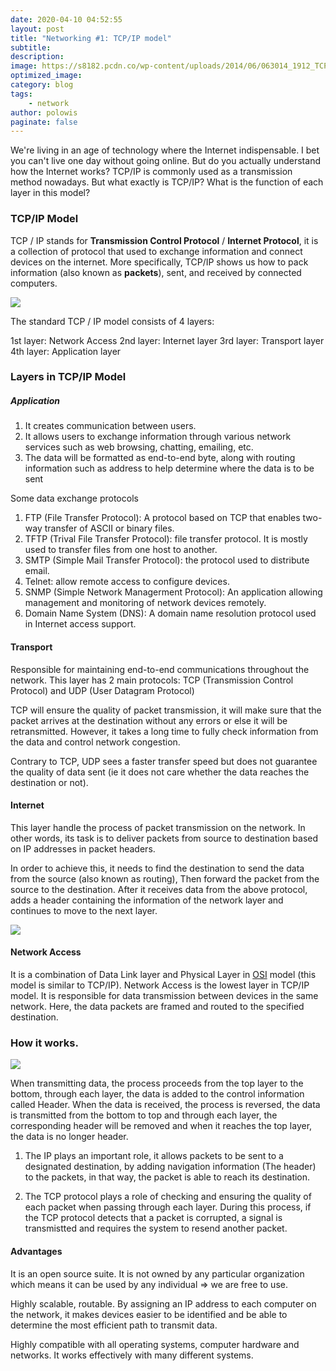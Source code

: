 ```yaml
---
date: 2020-04-10 04:52:55
layout: post
title: "Networking #1: TCP/IP model"
subtitle:
description:
image: https://s8182.pcdn.co/wp-content/uploads/2014/06/063014_1912_TCPIPANDTHE2.jpg
optimized_image:
category: blog
tags:
    - network
author: polowis
paginate: false
---
```


We're living in an age of technology where the Internet indispensable. I bet you can't live one day without going online. But do you actually understand how the Internet works? TCP/IP is commonly used as a transmission method nowadays. But what exactly is TCP/IP? What is the function of each layer in this model?

### TCP/IP Model

TCP / IP stands for **Transmission Control Protocol** / **Internet Protocol**, it is a collection of protocol that used to exchange information and connect devices on the internet. More specifically, TCP/IP shows us how to pack information (also known as **packets**), sent, and received by connected computers.

<img src="https://www.guru99.com/images/1/093019_0615_TCPIPModelW1.png">


The standard TCP / IP model consists of 4 layers:

1st layer: Network Access
2nd layer: Internet layer
3rd layer: Transport layer
4th layer: Application layer

### Layers in TCP/IP Model

##### Application

1. It creates communication between users.
2. It allows users to exchange information through various network services such as web browsing, chatting, emailing, etc.
3. The data will be formatted as end-to-end byte, along with routing information such as address to help determine where the data is to be sent

Some data exchange protocols

1. FTP (File Transfer Protocol): A protocol based on TCP that enables two-way transfer of ASCII or binary files.
2. TFTP (Trival File Transfer Protocol): file transfer protocol. It is mostly used to transfer files from one host to another. 
3. SMTP (Simple Mail Transfer Protocol): the protocol used to distribute email.
4. Telnet: allow remote access to configure devices.
5. SNMP (Simple Network Managerment Protocol): An application allowing management and monitoring of network devices remotely.
6. Domain Name System (DNS): A domain name resolution protocol used in Internet access support.

#### Transport

Responsible for maintaining end-to-end communications throughout the network.
This layer has 2 main protocols: TCP (Transmission Control Protocol) and UDP (User Datagram Protocol)


TCP will ensure the quality of packet transmission, it will make sure that the packet arrives at the destination without any errors or else it will be retransmitted. However, it takes a long time to fully check information from the data and control network congestion.

Contrary to TCP, UDP sees a faster transfer speed but does not guarantee the quality of data sent (ie it does not care whether the data reaches the destination or not).

#### Internet 

This layer handle the process of packet transmission on the network. In other words, its task is to deliver packets from source to destination based on IP addresses in packet headers. 

In order to achieve this, it needs to find the destination to send the data from the source (also known as routing), Then forward the packet from the source to the destination. After it receives data from the above protocol, adds a header containing the information of the network layer and continues to move to the next layer.

<img src="https://upload.wikimedia.org/wikipedia/commons/thumb/3/3b/UDP_encapsulation.svg/260px-UDP_encapsulation.svg.png">

#### Network Access

It is a combination of Data Link layer and Physical Layer in [OSI](https://en.wikipedia.org/wiki/OSI_model) model (this model is similar to TCP/IP). Network Access is the lowest layer in TCP/IP model. It is responsible for data transmission between devices in the same network. Here, the data packets are framed and routed to the specified destination.

### How it works. 

<img src="https://upload.wikimedia.org/wikipedia/commons/thumb/3/3b/UDP_encapsulation.svg/350px-UDP_encapsulation.svg.png">

When transmitting data, the process proceeds from the top layer to the bottom, through each layer, the data is added to the control information called Header. When the data is received, the process is reversed, the data is transmitted from the bottom to top and through each layer, the corresponding header will be removed and when it reaches the top layer, the data is no longer header.

1. The IP plays an important role, it allows packets to be sent to a designated destination, by adding navigation information (The header) to the packets, in that way, the packet is able to reach its destination. 

2. The TCP protocol plays a role of checking and ensuring the quality of each packet when passing through each layer. During this process, if the TCP protocol detects that a packet is corrupted, a signal is transmistted and requires the system to resend another packet. 

#### Advantages

It is an open source suite. It is not owned by any particular organization which means it can be used by any individual => we are free to use.

Highly scalable, routable. By assigning an IP address to each computer on the network, it makes devices easier to be identified and be able to determine the most efficient path to transmit data. 

Highly compatible with all operating systems, computer hardware and networks. It works effectively with many different systems.

